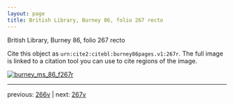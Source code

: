 ```yaml
---
layout: page
title: British Library, Burney 86, folio 267 recto
---
```


British Library, Burney 86, folio 267 recto

Cite this object as `urn:cite2:citebl:burney86pages.v1:267r`.  The full image is linked to a citation tool you can use to cite regions of the image.

[![burney_ms_86_f267r](http://www.homermultitext.org/iipsrv?IIIF=/project/homer/pyramidal/deepzoom/citebl/burney86imgs/v1/burney_ms_86_f267r.tif/full/800,/0/default.jpg)](http://www.homermultitext.org/ict2/?urn=urn:cite2:citebl:burney86imgs.v1:burney_ms_86_f267r) 

---

previous:  [266v](../266v/) | next: [267v](../267v/)